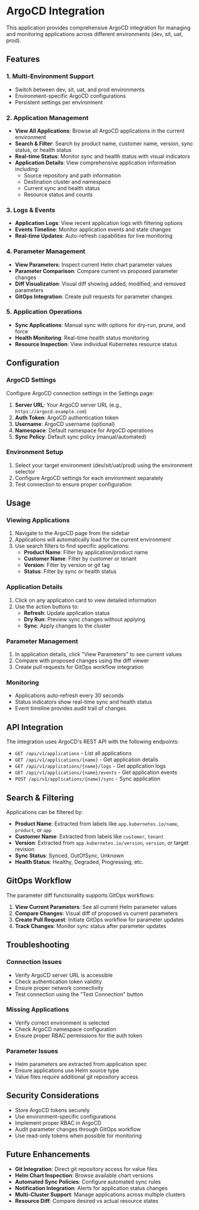# ArgoCD Integration

This application provides comprehensive ArgoCD integration for managing and monitoring applications across different environments (dev, sit, uat, prod).

## Features

### 1. Multi-Environment Support
- Switch between dev, sit, uat, and prod environments
- Environment-specific ArgoCD configurations
- Persistent settings per environment

### 2. Application Management
- **View All Applications**: Browse all ArgoCD applications in the current environment
- **Search & Filter**: Search by product name, customer name, version, sync status, or health status
- **Real-time Status**: Monitor sync and health status with visual indicators
- **Application Details**: View comprehensive application information including:
  - Source repository and path information
  - Destination cluster and namespace
  - Current sync and health status
  - Resource status and counts

### 3. Logs & Events
- **Application Logs**: View recent application logs with filtering options
- **Events Timeline**: Monitor application events and state changes
- **Real-time Updates**: Auto-refresh capabilities for live monitoring

### 4. Parameter Management
- **View Parameters**: Inspect current Helm chart parameter values
- **Parameter Comparison**: Compare current vs proposed parameter changes
- **Diff Visualization**: Visual diff showing added, modified, and removed parameters
- **GitOps Integration**: Create pull requests for parameter changes

### 5. Application Operations
- **Sync Applications**: Manual sync with options for dry-run, prune, and force
- **Health Monitoring**: Real-time health status monitoring
- **Resource Inspection**: View individual Kubernetes resource status

## Configuration

### ArgoCD Settings
Configure ArgoCD connection settings in the Settings page:

1. **Server URL**: Your ArgoCD server URL (e.g., `https://argocd.example.com`)
2. **Auth Token**: ArgoCD authentication token
3. **Username**: ArgoCD username (optional)
4. **Namespace**: Default namespace for ArgoCD operations
5. **Sync Policy**: Default sync policy (manual/automated)

### Environment Setup
1. Select your target environment (dev/sit/uat/prod) using the environment selector
2. Configure ArgoCD settings for each environment separately
3. Test connection to ensure proper configuration

## Usage

### Viewing Applications
1. Navigate to the ArgoCD page from the sidebar
2. Applications will automatically load for the current environment
3. Use search filters to find specific applications:
   - **Product Name**: Filter by application/product name
   - **Customer Name**: Filter by customer or tenant
   - **Version**: Filter by version or git tag
   - **Status**: Filter by sync or health status

### Application Details
1. Click on any application card to view detailed information
2. Use the action buttons to:
   - **Refresh**: Update application status
   - **Dry Run**: Preview sync changes without applying
   - **Sync**: Apply changes to the cluster

### Parameter Management
1. In application details, click "View Parameters" to see current values
2. Compare with proposed changes using the diff viewer
3. Create pull requests for GitOps workflow integration

### Monitoring
- Applications auto-refresh every 30 seconds
- Status indicators show real-time sync and health status
- Event timeline provides audit trail of changes

## API Integration

The integration uses ArgoCD's REST API with the following endpoints:

- `GET /api/v1/applications` - List all applications
- `GET /api/v1/applications/{name}` - Get application details
- `GET /api/v1/applications/{name}/logs` - Get application logs
- `GET /api/v1/applications/{name}/events` - Get application events
- `POST /api/v1/applications/{name}/sync` - Sync application

## Search & Filtering

Applications can be filtered by:
- **Product Name**: Extracted from labels like `app.kubernetes.io/name`, `product`, or `app`
- **Customer Name**: Extracted from labels like `customer`, `tenant`
- **Version**: Extracted from `app.kubernetes.io/version`, `version`, or target revision
- **Sync Status**: Synced, OutOfSync, Unknown
- **Health Status**: Healthy, Degraded, Progressing, etc.

## GitOps Workflow

The parameter diff functionality supports GitOps workflows:

1. **View Current Parameters**: See all current Helm parameter values
2. **Compare Changes**: Visual diff of proposed vs current parameters
3. **Create Pull Request**: Initiate GitOps workflow for parameter updates
4. **Track Changes**: Monitor sync status after parameter updates

## Troubleshooting

### Connection Issues
- Verify ArgoCD server URL is accessible
- Check authentication token validity
- Ensure proper network connectivity
- Test connection using the "Test Connection" button

### Missing Applications
- Verify correct environment is selected
- Check ArgoCD namespace configuration
- Ensure proper RBAC permissions for the auth token

### Parameter Issues
- Helm parameters are extracted from application spec
- Ensure applications use Helm source type
- Value files require additional git repository access

## Security Considerations

- Store ArgoCD tokens securely
- Use environment-specific configurations
- Implement proper RBAC in ArgoCD
- Audit parameter changes through GitOps workflow
- Use read-only tokens when possible for monitoring

## Future Enhancements

- **Git Integration**: Direct git repository access for value files
- **Helm Chart Inspection**: Browse available chart versions
- **Automated Sync Policies**: Configure automated sync rules
- **Notification Integration**: Alerts for application status changes
- **Multi-Cluster Support**: Manage applications across multiple clusters
- **Resource Diff**: Compare desired vs actual resource states